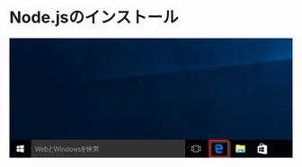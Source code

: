 Node.jsのインストール
================

![image](/img/Installation_NodeJS/2016-07-28_17_58_27-Run_Edge.png)
